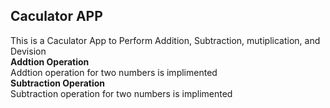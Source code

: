 ## Caculator APP
This is a Caculator App to Perform Addition, Subtraction, mutiplication, and Devision
<br/>
**Addtion Operation**
<br/>
Addtion operation for two numbers is implimented
<br/>
**Subtraction Operation**
<br/>
Subtraction operation for two numbers is implimented
